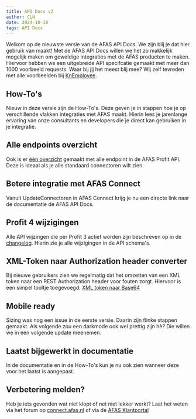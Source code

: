 ```yaml
---
title: API Docs v2
author: CLN
date: 2024-10-18
tags: API Docs
---
```


Welkom op de nieuwste versie van de AFAS API Docs. We zijn blij je dat hier gebruik van maakt! Met de AFAS API Docs willen we het zo makkelijk mogelijk maken om geweldige integraties met de AFAS producten te maken. Hiervoor hebben we een uitgebreide API specifcatie gemaakt met meer dan 1000 voorbeeld requests. Waar bij jij het meest blij mee? Wij zelf tevreden met alle voorbeelden bij [KnEmployee](../../api-specs/nl/Medewerker%20en%20contract#post-/connectors/KnEmployee).

## How-To's

Nieuw in deze versie zijn de How-To's. Deze geven je in stappen hoe je op verschillende vlakken integraties met AFAS maakt. Hierin lees je jarenlange ervaring van onze consultants en developers die je direct kan gebruiken in je integratie.

## Alle endpoints overzicht

Ook is er [één overzicht](https://help.afas.nl/profit/spec/nl/allendpoints) gemaakt met alle endpoint in de AFAS Profit API. Deze is ideaal als je alle standaard connectoren wilt zien.

## Betere integratie met AFAS Connect

Vanuit UpdateConnectoren in AFAS Connect krijg je nu een directe link naar de documentatie de AFAS API Docs.

## Profit 4 wijzigingen

Alle API wijzingen die per Profit 3 actief worden zijn beschreven op in de [changelog](./news%20profit4). Hierin zie je alle wijzigingen in de API schema's.

## XML-Token naar Authorization header converter

Bij nieuwe gebruikers zien we regelmatig dat het omzetten van een XML token naar een REST Authorization header voor fouten zorgt. Hiervoor is een simpel tooltje toegevoegd: [XML token naar Base64](../../../tools#base64-encoder)

## Mobile ready

Sizing was nog een issue in de eerste versie. Daarin zijn flinke stappen gemaakt. Als volgende zou een darkmode ook wel prettig zijn hè? Die willen we in een volgende update meenemen.

## Laatst bijgewerkt in documentatie

In de documentatie en in de How-To's kun je nu ook zien wanneer deze voor het laatst is aangepast.

## Verbetering melden?

Heb je iets gevonden wat niet klopt of net niet lekker werkt? Laat het weten via het forum op [connect.afas.nl](https://connect.afas.nl) of via de [AFAS Klantportal](https://klant.afas.nl/aanmaken-support-customer-care/help-center-aanvraag?&utm_source=help.afas.nl&utm_medium=verbetersuggestie-insturen)
